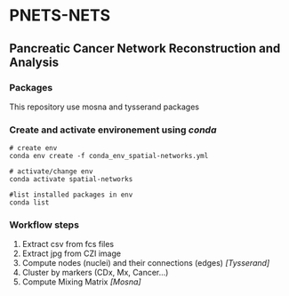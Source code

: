 # **PNETS-NETS**
## **Pancreatic Cancer Network Reconstruction and Analysis**

### Packages
This repository use mosna and tysserand packages 

### Create and activate environement using *conda*

~~~
# create env
conda env create -f conda_env_spatial-networks.yml

# activate/change env
conda activate spatial-networks

#list installed packages in env
conda list
~~~


### Workflow steps

1. Extract csv from fcs files
2. Extract jpg from CZI image
3. Compute nodes (nuclei) and their connections (edges) *[Tysserand]*
4. Cluster by markers (CDx, Mx, Cancer...)
5. Compute Mixing Matrix *[Mosna]*